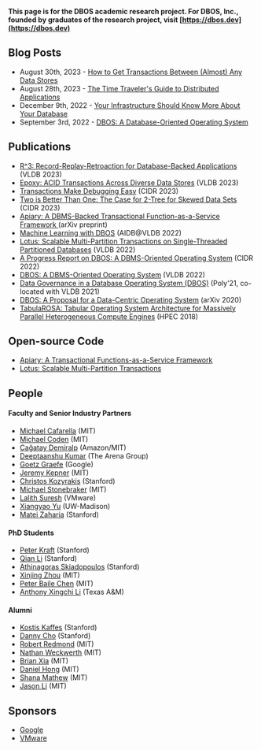<head>
	 <link rel="shortcut icon" type="image/x-icon" href="images/dbos.ico">
</head>

**This page is for the DBOS academic research project. For DBOS, Inc., founded by graduates of the research project, visit [https://dbos.dev](https://dbos.dev)**

## Blog Posts
- August 30th, 2023 - [How to Get Transactions Between (Almost) Any Data Stores](https://petereliaskraft.net/blog/epoxy) 
- August 28th, 2023 - [The Time Traveler's Guide to Distributed Applications](https://qianli.dev/blog/timetravel)
- December 9th, 2022 - [Your Infrastructure Should Know More About Your Database](blog/mismatch-blog.html)
- September 3rd, 2022 - [DBOS: A Database-Oriented Operating System](blog/intro-blog.html)

## Publications
- [R^3: Record-Replay-Retroaction for Database-Backed Applications](https://www.vldb.org/pvldb/vol16/p3085-li.pdf) (VLDB 2023)
- [Epoxy: ACID Transactions Across Diverse Data Stores](https://www.vldb.org/pvldb/vol16/p2742-kraft.pdf) (VLDB 2023)
- [Transactions Make Debugging Easy](https://www.cidrdb.org/cidr2023/papers/p26-li.pdf) (CIDR 2023)
- [Two is Better Than One: The Case for 2-Tree for Skewed Data Sets](https://www.cidrdb.org/cidr2023/papers/p57-zhou.pdf) (CIDR 2023)
- [Apiary: A DBMS-Backed Transactional Function-as-a-Service Framework
](https://arxiv.org/abs/2208.13068) (arXiv preprint)
- [Machine Learning with DBOS](http://arxiv.org/abs/2208.05101) (AIDB@VLDB 2022)
- [Lotus: Scalable Multi-Partition Transactions on Single-Threaded
Partitioned Databases](https://www.vldb.org/pvldb/vol15/p2939-zhou.pdf) (VLDB 2022)
- [A Progress Report on DBOS: A DBMS-Oriented Operating System](http://cidrdb.org/cidr2022/papers/p26-li.pdf) (CIDR 2022)
- [DBOS: A DBMS-Oriented Operating System](https://vldb.org/pvldb/vol15/p21-skiadopoulos.pdf) (VLDB 2022)
- [Data Governance in a Database Operating System (DBOS)](https://link.springer.com/chapter/10.1007/978-3-030-93663-1_4) (Poly'21, co-located with VLDB 2021)
- [DBOS: A Proposal for a Data-Centric Operating System](https://arxiv.org/abs/2007.11112) (arXiv 2020)
- [TabulaROSA: Tabular Operating System Architecture for Massively Parallel Heterogeneous Compute Engines](https://ieeexplore.ieee.org/document/8547577) (HPEC 2018)

## Open-source Code
- [Apiary: A Transactional Functions-as-a-Service Framework](https://github.com/DBOS-project/apiary)
- [Lotus: Scalable Multi-Partition Transactions](https://github.com/DBOS-project/lotus)

## People

#### Faculty and Senior Industry Partners
- [Michael Cafarella](https://www.csail.mit.edu/person/michael-cafarella) (MIT)
- [Michael Coden](https://www.linkedin.com/in/michael-coden-cyber/) (MIT)
- [Çağatay Demiralp](https://cagataydemiralp.io/) (Amazon/MIT)
- [Deeptaanshu Kumar](https://www.deeptaanshu.com) (The Arena Group)
- [Goetz Graefe](https://research.google/people/105119/) (Google)
- [Jeremy Kepner](http://www.mit.edu/~kepner/) (MIT)
- [Christos Kozyrakis](https://web.stanford.edu/~kozyraki/) (Stanford)
- [Michael Stonebraker](https://www.csail.mit.edu/person/michael-stonebraker) (MIT)
- [Lalith Suresh](https://research.vmware.com/researchers/lalith-suresh) (VMware)
- [Xiangyao Yu](http://pages.cs.wisc.edu/~yxy/) (UW-Madison)
- [Matei Zaharia](https://cs.stanford.edu/~matei/) (Stanford)

#### PhD Students
- [Peter Kraft](https://petereliaskraft.net/) (Stanford)
- [Qian Li](https://cs.stanford.edu/people/qianli/) (Stanford)
- [Athinagoras Skiadopoulos](?) (Stanford)
- [Xinjing Zhou](https://zxjcarrot.github.io/) (MIT)
- [Peter Baile Chen](https://peterbaile.github.io/) (MIT)
- [Anthony Xingchi Li](https://xingchi.li) (Texas A&M)

#### Alumni
- [Kostis Kaffes](http://stanford.edu/~kkaffes/) (Stanford)
- [Danny Cho](?) (Stanford)
- [Robert Redmond](?) (MIT)
- [Nathan Weckwerth](?) (MIT)
- [Brian Xia](?) (MIT)
- [Daniel Hong](?) (MIT)
- [Shana Mathew](?) (MIT)
- [Jason Li](?) (MIT)

## Sponsors
- [Google](https://research.google/)
- [VMware](https://www.vmware.com/)
